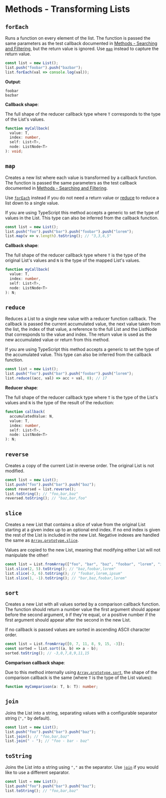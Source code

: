 # Methods - Transforming Lists

## `forEach`

Runs a function on every element of the list. The function is passed the same parameters as the test callback documented in [Methods - Searching and Filtering](searching-filtering.md), but the return value is ignored. Use [`map`](#map) instead to capture the return value.

```js
const list = new List();
list.push("foobar").push("bazbar");
list.forEach(val => console.log(val));
```

**Output**:

```
foobar
bazbar
```

**Callback shape**:

The full shape of the reducer callback type where `T` corresponds to the type of the List's values.

```ts
function myCallback(
  value: T,
  index: number,
  self: List<T>,
  node: ListNode<T>
): void;
```

## `map`

Creates a new list where each value is transformed by a callback function. The function is passed the same parameters as the test callback documented in [Methods - Searching and Filtering](searching-filtering.md).

Use [`forEach`](#foreach) instead if you do not need a return value or [reduce](#reduce) to reduce a list down to a single value.

If you are using TypeScript this method accepts a generic to set the type of values in the List. This type can also be inferred from the callback function.

```js
const list = new List();
list.push("foo").push("bar").push("foobar").push("lorem");
list.map(v => v.length).toString(); // "3,3,6,5"
```

**Callback shape**:

The full shape of the reducer callback type where `T` is the type of the original List's values and `N` is the type of the mapped List's values.

```ts
function myCallback(
  value: T,
  index: number,
  self: List<T>,
  node: ListNode<T>
): N;
```

## `reduce`

Reduces a List to a single new value with a reducer function callback. The callback is passed the current accumulated value, the next value taken from the list, the index of that value, a reference to the full List and the ListNode that corresponds to the value and index. The return value is used as the new accumulated value or return from this method.

If you are using TypeScript this method accepts a generic to set the type of the accumulated value. This type can also be inferred from the callback function.

```js
const list = new List();
list.push("foo").push("bar").push("foobar").push("lorem");
list.reduce((acc, val) => acc + val, 0); // 17
```

**Reducer shape**:

The full shape of the reducer callback type where `T` is the type of the List's values and `N` is the type of the result of the reduction:

```ts
function callback(
  accumulatedValue: N,
  value: T,
  index: number,
  self: List<T>,
  node: ListNode<T>
): N;
```

## `reverse`

Creates a copy of the current List in reverse order. The original List is not modified.

```js
const list = new List();
list.push("foo").push("bar").push("baz");
const reversed = list.reverse();
list.toString(); // "foo,bar,baz"
reversed.toString(); // "baz,bar,foo"
```

## `slice`

Creates a new List that contains a slice of value from the original List starting at a given index up to an optional end index. If no end index is given the rest of the List is included in the new List. Negative indexes are handled the same as [`Array.prototype.slice`](https://developer.mozilla.org/en-US/docs/Web/JavaScript/Reference/Global_Objects/Array/slice).

Values are copied to the new List, meaning that modifying either List will not manipulate the other!

```js
const list = List.fromArray(["foo", "bar", "baz", "foobar", "lorem", "ipsum"]);
list.slice(2, 5).toString(); // "baz,foobar,lorem"
list.slice(-3, 6).toString(); // "foobar,lorem,ipsum"
list.slice(1, -1).toString(); // "bar,baz,foobar,lorem"
```

## `sort`

Creates a new List with all values sorted by a comparison callback function. The function should return a number value the first argument should appear before the second argument, `0` if they're equal, or a positive number if the first argument should appear after the second in the new List.

If no callback is passed values are sorted in ascending ASCII character order.

```js
const list = List.fromArray([0, 7, 11, 8, 9, 15, -3]);
const sorted = list.sort((a, b) => a - b);
sorted.toString(); // -3,0,7,8,9,11,15
```

**Comparison callback shape**:

Due to this method internally using [`Array.prototype.sort`](https://developer.mozilla.org/en-US/docs/Web/JavaScript/Reference/Global_Objects/Array/sort), the shape of the comparison callback is the same (where `T` is the type of the List values):

```ts
function myComparison(a: T, b: T): number;
```

## `join`

Joins the List into a string, separating values with a configurable separator string (`","` by default).

```js
const list = new List();
list.push("foo").push("bar").push("baz");
list.join(); // "foo,bar,baz"
list.join(" - "); // "foo - bar - baz"
```

## `toString`

Joins the List into a string using `","` as the separator. Use [`join`](#join) if you would like to use a different separator.

```js
const list = new List();
list.push("foo").push("bar").push("baz");
list.toString(); // "foo,bar,baz"
```

